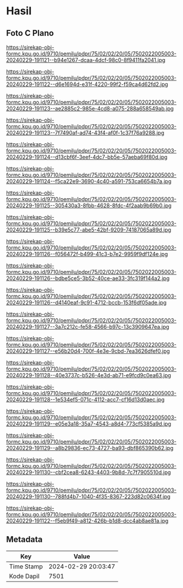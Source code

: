 # Hasil

## Foto C Plano

https://sirekap-obj-formc.kpu.go.id/9710/pemilu/pdpr/75/02/02/20/05/7502022005003-20240229-191121--b94e1267-dcaa-4dcf-98c0-8f9411fa2041.jpg

https://sirekap-obj-formc.kpu.go.id/9710/pemilu/pdpr/75/02/02/20/05/7502022005003-20240229-191122--d6e1694d-e31f-4220-99f2-f59ca4d62fd2.jpg

https://sirekap-obj-formc.kpu.go.id/9710/pemilu/pdpr/75/02/02/20/05/7502022005003-20240229-191123--ae2885c2-985e-4cd8-a075-288a658549ab.jpg

https://sirekap-obj-formc.kpu.go.id/9710/pemilu/pdpr/75/02/02/20/05/7502022005003-20240229-191123--7f7490af-ad74-43f4-af0f-1c37f76a9288.jpg

https://sirekap-obj-formc.kpu.go.id/9710/pemilu/pdpr/75/02/02/20/05/7502022005003-20240229-191124--d13cbf6f-3eef-4dc7-bb5e-57aeba69f80d.jpg

https://sirekap-obj-formc.kpu.go.id/9710/pemilu/pdpr/75/02/02/20/05/7502022005003-20240229-191124--f5ca22e9-3690-4c40-a591-753ca6654b7a.jpg

https://sirekap-obj-formc.kpu.go.id/9710/pemilu/pdpr/75/02/02/20/05/7502022005003-20240229-191125--305430a3-8fbb-4628-8fdc-4f2aab9b69b0.jpg

https://sirekap-obj-formc.kpu.go.id/9710/pemilu/pdpr/75/02/02/20/05/7502022005003-20240229-191125--b39e5c77-abe5-42bf-9209-74187065a89d.jpg

https://sirekap-obj-formc.kpu.go.id/9710/pemilu/pdpr/75/02/02/20/05/7502022005003-20240229-191126--f056472f-b499-41c3-b7e2-9959f9df124e.jpg

https://sirekap-obj-formc.kpu.go.id/9710/pemilu/pdpr/75/02/02/20/05/7502022005003-20240229-191126--bdbe5ce5-3b52-40ce-ae33-3fc319f144a2.jpg

https://sirekap-obj-formc.kpu.go.id/9710/pemilu/pdpr/75/02/02/20/05/7502022005003-20240229-191126--d4140eaf-9c91-4712-bccb-153f6df05ade.jpg

https://sirekap-obj-formc.kpu.go.id/9710/pemilu/pdpr/75/02/02/20/05/7502022005003-20240229-191127--3a7c212c-fe58-4566-b97c-13c3909647ea.jpg

https://sirekap-obj-formc.kpu.go.id/9710/pemilu/pdpr/75/02/02/20/05/7502022005003-20240229-191127--e56b20d4-700f-4e3e-9cbd-7ea3626dfef0.jpg

https://sirekap-obj-formc.kpu.go.id/9710/pemilu/pdpr/75/02/02/20/05/7502022005003-20240229-191128--40e3737c-b526-4e3d-ab71-e9fcd9c0ea63.jpg

https://sirekap-obj-formc.kpu.go.id/9710/pemilu/pdpr/75/02/02/20/05/7502022005003-20240229-191128--1e534ef5-071c-4112-acc7-cf16d13d0aec.jpg

https://sirekap-obj-formc.kpu.go.id/9710/pemilu/pdpr/75/02/02/20/05/7502022005003-20240229-191129--e05e3a18-35a7-4543-a8d4-773cf5385a9d.jpg

https://sirekap-obj-formc.kpu.go.id/9710/pemilu/pdpr/75/02/02/20/05/7502022005003-20240229-191129--a8b29836-ec73-4727-ba93-dbf865390b62.jpg

https://sirekap-obj-formc.kpu.go.id/9710/pemilu/pdpr/75/02/02/20/05/7502022005003-20240229-191130--cbf2cea8-6243-4403-9b8d-7c7f7905510d.jpg

https://sirekap-obj-formc.kpu.go.id/9710/pemilu/pdpr/75/02/02/20/05/7502022005003-20240229-191130--788fd4b7-1040-4f35-8367-223d82c0634f.jpg

https://sirekap-obj-formc.kpu.go.id/9710/pemilu/pdpr/75/02/02/20/05/7502022005003-20240229-191122--f5eb9f49-a812-426b-b1d8-dcc4ab8ae81a.jpg


## Metadata

| Key        | Value               |
| ---------- | ------------------- |
| Time Stamp | 2024-02-29 20:03:47 |
| Kode Dapil | 7501                |



